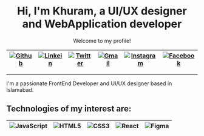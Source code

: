 <div align="center">

  <!--Welcoming Line-->
  <h1>Hi, I'm Khuram, a UI/UX designer and WebApplication developer</h1>
  <p>Welcome to my profile!</p>

<!-- Social Media Icons -->
<!--Github, Twitter, Linkedin, Gmail-->
| [![Github](https://img.shields.io/badge/-Github-black?style=flat&logo=github&link=https://github.com)](https://github.com/Khuram-2521) | [![Linkein](https://img.shields.io/badge/-linkedin-blue?style=flat&logo=linkedin&logoColor=white&link=https://linkedin.com)](https://www.linkedin.com/in/muhammad-khuram-5a4291282/) | [![Twitter](https://img.shields.io/badge/-Twitter-black?style=flat&logo=x&link=https://x.com)](https://x.com/khuram_mks1) | [![Gmail](https://img.shields.io/badge/-Gmail-white?style=flat&logo=gmail)](https://mail.google.com/mail/?view=cm&fs=1&to=muhammadkhuramshahzad3.2003@gmail.com) | [![Instagram](https://img.shields.io/badge/-Instagram-black?style=flat&logo=instagram&link=https://instagram.com)](https://instagram.com/khuram_mks) | [![Facebook](https://img.shields.io/badge/-Facebook-white?style=flat&logo=facebook&link=https://facebook.com)](https://facebook.com/khuram_mks) |
|---|---|---|---|---|---|

----

</div>

  <!--Interests-->
  <p>I'm a passionate FrontEnd Developer and UI/UX designer based in Islamabad.</p>
  
<h2> Technologies of my interest are:</h2>


| ![JavaScript](https://img.shields.io/badge/-JavaScript-black?style=flat&logo=javascript) | ![HTML5](https://img.shields.io/badge/-HTML5-E34F26?style=flat&logo=html5&logoColor=white) | ![CSS3](https://img.shields.io/badge/-CSS3-1572B6?style=flat&logo=css3) | ![React](https://img.shields.io/badge/-React-black?style=flat&logo=react)  | ![Figma](https://img.shields.io/badge/-Figma-black?style=flat&logo=figma) | 
|---|---|---|---|---|




